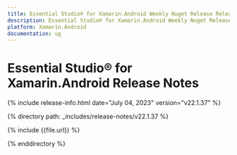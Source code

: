 ```yaml
---
title: Essential Studio® for Xamarin.Android Weekly Nuget Release Release Notes  
description: Essential Studio® for Xamarin.Android Weekly Nuget Release Release Notes  
platform: Xamarin.Android
documentation: ug
---
```


# Essential Studio® for Xamarin.Android  Release Notes  

{% include release-info.html date="July 04, 2023"  version="v22.1.37" %} 

{% directory path: _includes/release-notes/v22.1.37 %}

{% include {{file.url}} %}

{% enddirectory %}